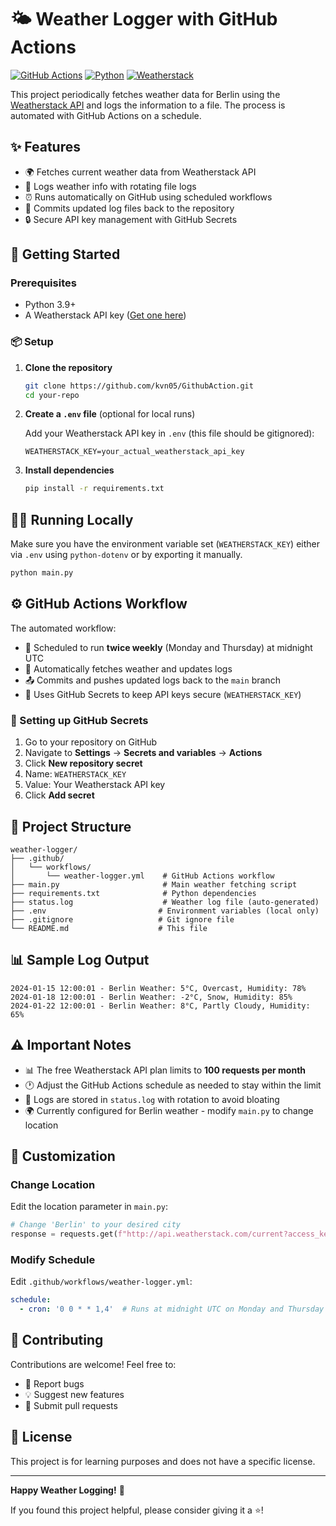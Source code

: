 # 🌤️ Weather Logger with GitHub Actions

[![GitHub Actions](https://img.shields.io/badge/GitHub-Actions-blue?logo=github-actions)](https://github.com/features/actions)
[![Python](https://img.shields.io/badge/Python-3.9+-blue?logo=python&logoColor=white)](https://python.org)
[![Weatherstack](https://img.shields.io/badge/API-Weatherstack-orange)](https://weatherstack.com/)

This project periodically fetches weather data for Berlin using the [Weatherstack API](https://weatherstack.com/) and logs the information to a file. The process is automated with GitHub Actions on a schedule.

## ✨ Features

- 🌍 Fetches current weather data from Weatherstack API
- 📝 Logs weather info with rotating file logs
- ⏰ Runs automatically on GitHub using scheduled workflows
- 🔄 Commits updated log files back to the repository
- 🔒 Secure API key management with GitHub Secrets

## 🚀 Getting Started

### Prerequisites

- Python 3.9+
- A Weatherstack API key ([Get one here](https://weatherstack.com/))

### 📦 Setup

1. **Clone the repository**
   ```bash
   git clone https://github.com/kvn05/GithubAction.git
   cd your-repo
   ```

2. **Create a `.env` file** (optional for local runs)
   
   Add your Weatherstack API key in `.env` (this file should be gitignored):
   ```env
   WEATHERSTACK_KEY=your_actual_weatherstack_api_key
   ```

3. **Install dependencies**
   ```bash
   pip install -r requirements.txt
   ```

## 🏃‍♂️ Running Locally

Make sure you have the environment variable set (`WEATHERSTACK_KEY`) either via `.env` using `python-dotenv` or by exporting it manually.

```bash
python main.py
```

## ⚙️ GitHub Actions Workflow

The automated workflow:
- 📅 Scheduled to run **twice weekly** (Monday and Thursday) at midnight UTC
- 🔄 Automatically fetches weather and updates logs
- 📤 Commits and pushes updated logs back to the `main` branch
- 🔐 Uses GitHub Secrets to keep API keys secure (`WEATHERSTACK_KEY`)

### 🔧 Setting up GitHub Secrets

1. Go to your repository on GitHub
2. Navigate to **Settings** → **Secrets and variables** → **Actions**
3. Click **New repository secret**
4. Name: `WEATHERSTACK_KEY`
5. Value: Your Weatherstack API key
6. Click **Add secret**

## 📁 Project Structure

```
weather-logger/
├── .github/
│   └── workflows/
│       └── weather-logger.yml    # GitHub Actions workflow
├── main.py                       # Main weather fetching script
├── requirements.txt              # Python dependencies
├── status.log                    # Weather log file (auto-generated)
├── .env                         # Environment variables (local only)
├── .gitignore                   # Git ignore file
└── README.md                    # This file
```

## 📊 Sample Log Output

```
2024-01-15 12:00:01 - Berlin Weather: 5°C, Overcast, Humidity: 78%
2024-01-18 12:00:01 - Berlin Weather: -2°C, Snow, Humidity: 85%
2024-01-22 12:00:01 - Berlin Weather: 8°C, Partly Cloudy, Humidity: 65%
```

## ⚠️ Important Notes

- 📊 The free Weatherstack API plan limits to **100 requests per month**
- 🕐 Adjust the GitHub Actions schedule as needed to stay within the limit
- 📝 Logs are stored in `status.log` with rotation to avoid bloating
- 🌍 Currently configured for Berlin weather - modify `main.py` to change location

## 🔧 Customization

### Change Location
Edit the location parameter in `main.py`:
```python
# Change 'Berlin' to your desired city
response = requests.get(f"http://api.weatherstack.com/current?access_key={api_key}&query=Berlin")
```

### Modify Schedule
Edit `.github/workflows/weather-logger.yml`:
```yaml
schedule:
  - cron: '0 0 * * 1,4'  # Runs at midnight UTC on Monday and Thursday
```

## 🤝 Contributing

Contributions are welcome! Feel free to:
- 🐛 Report bugs
- 💡 Suggest new features
- 🔧 Submit pull requests

## 📄 License

This project is for learning purposes and does not have a specific license.

---

**Happy Weather Logging!** 🌈

If you found this project helpful, please consider giving it a ⭐!
